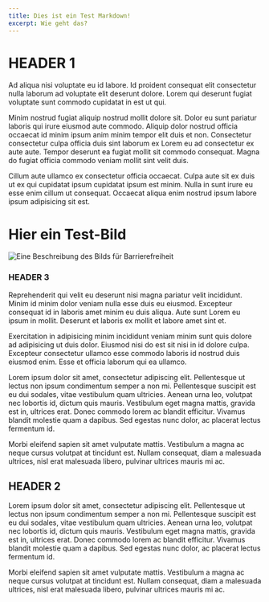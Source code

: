 ```yaml
---
title: Dies ist ein Test Markdown!
excerpt: Wie geht das?
---
```


# HEADER 1

Ad aliqua nisi voluptate eu id labore. Id proident consequat elit consectetur nulla laborum ad voluptate elit deserunt dolore. Lorem qui deserunt fugiat voluptate sunt commodo cupidatat in est ut qui.

Minim nostrud fugiat aliquip nostrud mollit dolore sit. Dolor eu sunt pariatur laboris qui irure eiusmod aute commodo. Aliquip dolor nostrud officia occaecat id minim ipsum anim minim tempor elit duis et non. Consectetur consectetur culpa officia duis sint laborum ex Lorem eu ad consectetur ex aute aute. Tempor deserunt ea fugiat mollit sit commodo consequat. Magna do fugiat officia commodo veniam mollit sint velit duis.

Cillum aute ullamco ex consectetur officia occaecat. Culpa aute sit ex duis ut ex qui cupidatat ipsum cupidatat ipsum est minim. Nulla in sunt irure eu esse enim cillum ut consequat. Occaecat aliqua enim nostrud ipsum labore ipsum adipisicing sit est.

# Hier ein Test-Bild

<image src="someimage.jpg" alt="Eine Beschreibung des Bilds für Barrierefreiheit">

### HEADER 3

Reprehenderit qui velit eu deserunt nisi magna pariatur velit incididunt. Minim id minim dolor veniam nulla esse duis eu eiusmod. Excepteur consequat id in laboris amet minim eu duis aliqua. Aute sunt Lorem eu ipsum in mollit. Deserunt et laboris ex mollit et labore amet sint et.

Exercitation in adipisicing minim incididunt veniam minim sunt quis dolore ad adipisicing ut duis dolor. Eiusmod nisi do est sit nisi in id dolore culpa. Excepteur consectetur ullamco esse commodo laboris id nostrud duis eiusmod enim. Esse et officia laborum qui ea ullamco.

Lorem ipsum dolor sit amet, consectetur adipiscing elit. Pellentesque ut lectus non ipsum condimentum semper a non mi. Pellentesque suscipit est eu dui sodales, vitae vestibulum quam ultricies. Aenean urna leo, volutpat nec lobortis id, dictum quis mauris. Vestibulum eget magna mattis, gravida est in, ultrices erat. Donec commodo lorem ac blandit efficitur. Vivamus blandit molestie quam a dapibus. Sed egestas nunc dolor, ac placerat lectus fermentum id.

Morbi eleifend sapien sit amet vulputate mattis. Vestibulum a magna ac neque cursus volutpat at tincidunt est. Nullam consequat, diam a malesuada ultrices, nisl erat malesuada libero, pulvinar ultrices mauris mi ac.

## HEADER 2
 
Lorem ipsum dolor sit amet, consectetur adipiscing elit. Pellentesque ut lectus non ipsum condimentum semper a non mi. Pellentesque suscipit est eu dui sodales, vitae vestibulum quam ultricies. Aenean urna leo, volutpat nec lobortis id, dictum quis mauris. Vestibulum eget magna mattis, gravida est in, ultrices erat. Donec commodo lorem ac blandit efficitur. Vivamus blandit molestie quam a dapibus. Sed egestas nunc dolor, ac placerat lectus fermentum id.

Morbi eleifend sapien sit amet vulputate mattis. Vestibulum a magna ac neque cursus volutpat at tincidunt est. Nullam consequat, diam a malesuada ultrices, nisl erat malesuada libero, pulvinar ultrices mauris mi ac.
